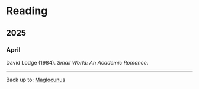 # Reading

## 2025

### April

David Lodge (1984). *Small World: An Academic Romance*.


----

Back up to: [Maglocunus](README.md)
